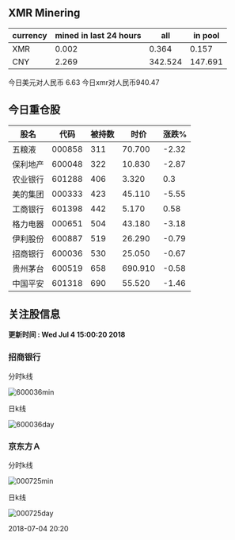 ## XMR Minering

|currency|mined in last 24 hours|all|in pool|
|---|---|---|---|
|XMR|0.002|0.364|0.157|
|CNY|2.269|342.524|147.691|

今日美元对人民币 6.63	今日xmr对人民币940.47


## 今日重仓股 

|股名|代码|被持数|时价|涨跌%|
|---|---|---|---|---|
|五粮液|000858|311|70.700|-2.32|
|保利地产|600048|322|10.830|-2.87|
|农业银行|601288|406|3.320|0.3|
|美的集团|000333|423|45.110|-5.55|
|工商银行|601398|442|5.170|0.58|
|格力电器|000651|504|43.180|-3.18|
|伊利股份|600887|519|26.290|-0.79|
|招商银行|600036|530|25.050|-0.67|
|贵州茅台|600519|658|690.910|-0.58|
|中国平安|601318|690|55.520|-1.46|

## 关注股信息
**更新时间 : Wed Jul  4 15:00:20 2018**
### 招商银行 
分时k线

![600036min](http://image.sinajs.cn/newchart/min/n/sh600036.gif)

日k线

![600036day](http://image.sinajs.cn/newchart/daily/n/sh600036.gif)

### 京东方Ａ 
分时k线

![000725min](http://image.sinajs.cn/newchart/min/n/sz000725.gif)

日k线

![000725day](http://image.sinajs.cn/newchart/daily/n/sz000725.gif)

2018-07-04 20:20